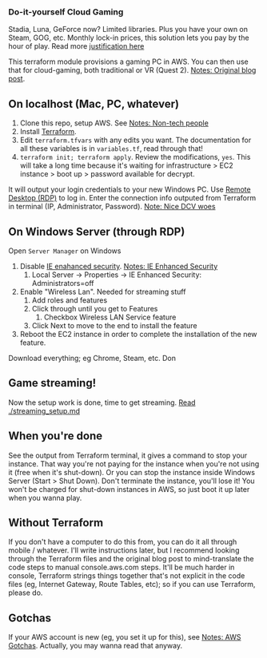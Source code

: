 ### Do-it-yourself Cloud Gaming

Stadia, Luna, GeForce now? Limited libraries. Plus you have your own on Steam, GOG, etc. Monthly lock-in prices, this solution lets you pay by the hour of play. Read more [justification here](./docs/why-diy.md)

This terraform module provisions a gaming PC in AWS. You can then use that for cloud-gaming, both traditional or VR (Quest 2). [Notes: Original blog post](./docs/notes.md#original-blog-post).

## On localhost (Mac, PC, whatever)

1. Clone this repo, setup AWS. See [Notes: Non-tech people](./docs/notes.md#non-tech-people)
1. Install [Terraform](https://learn.hashicorp.com/tutorials/terraform/install-cli?in=terraform/aws-get-started). 
1. Edit `terraform.tfvars` with any edits you want. The documentation for all these variables is in `variables.tf`, read through that!
1. `terraform init; terraform apply`. Review the modifications, `yes`. This will take a long time because it's waiting for infrastructure > EC2 instance > boot up > password available for decrypt.

It will output your login credentials to your new Windows PC. Use [Remote Desktop (RDP)](https://support.microsoft.com/en-us/windows/how-to-use-remote-desktop-5fe128d5-8fb1-7a23-3b8a-41e636865e8c) to log in. Enter the connection info outputed from Terraform in terminal (IP, Administrator, Password). [Note: Nice DCV woes](./docs/notes.md#nicedcv-woes)

## On Windows Server (through RDP)

Open `Server Manager` on Windows
1. Disable [IE enahanced security](https://docs.osisoft.com/bundle/ocs/page/add-organize-data/collect-data/connectors/pi-to-ocs/set-up-pi-to-ocs/disable-ie-security.html#:~:text=In%20the%20Properties%20section%2C%20locate,Select%20OK.). [Notes: IE Enhanced Security](./docs/notes#ie-enhanced-security)
   1. Local Server → Properties → IE Enhanced Security: Administrators=off
1. Enable "Wireless Lan". Needed for streaming stuff
   1. Add roles and features
   1. Click through until you get to Features
      1. Checkbox Wireless LAN Service feature
   1. Click Next to move to the end to install the feature
1. Reboot the EC2 instance in order to complete the installation of the new feature.

Download everything; eg Chrome, Steam, etc. Don

## Game streaming!

Now the setup work is done, time to get streaming. [Read ./streaming_setup.md](./streaming_setup.md)

## When you're done

See the output from Terraform terminal, it gives a command to stop your instance. That way you're not paying for the instance when you're not using it (free when it's shut-down). Or you can stop the instance inside Windows Server (Start > Shut Down). Don't terminate the instance, you'll lose it! You won't be charged for shut-down instances in AWS, so just boot it up later when you wanna play.

## Without Terraform

If you don't have a computer to do this from, you can do it all through mobile / whatever. I'll write instructions later, but I recommend looking through the Terraform files and the original blog post to mind-translate the code steps to manual console.aws.com steps. It'll be much harder in console, Terraform strings things together that's not explicit in the code files (eg, Internet Gateway, Route Tables, etc); so if you can use Terraform, please do.

## Gotchas

If your AWS account is new (eg, you set it up for this), see [Notes: AWS Gotchas](./docs/notes#aws-gotchas). Actually, you may wanna read that anyway.